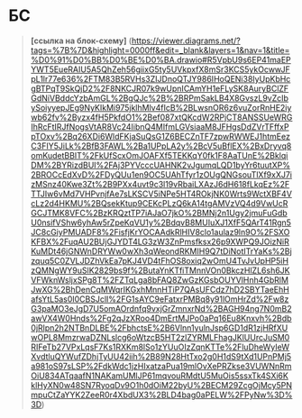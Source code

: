 # БС

> **[ссылка на блок-схему]** (https://viewer.diagrams.net/?tags=%7B%7D&highlight=0000ff&edit=_blank&layers=1&nav=1&title=%D0%91%D0%BB%D0%BE%D0%BA.drawio#R5VpbU9s6EP41maEPYWT5EueRAIU5A5QhZeh56giixG5ty5UVkpxfX8mSr3KCS5ykOcwwJFpL1lr77e636%2FTM83B5RVHs3ZIJDnoQTJY986IHoQENi38IyUpKbHcgBTPqT9SkQjD2%2F8NKCJR07k9wUpnICAmYH1eFLySK8AuryBClZFGdNiVBddcYzbAmGL%2BgQJc%2B%2BRPmSakLB4X8GvszL9vZcIbySoiyyepJEg9NyKIkMi975jklhMlv4fIcB%2BLwsnOR6z6vuZorRnHE2iywb62fv%2Byzx4fH5PkfdO1%2Bef087xtQKcdW2RPjCT8ANSSUeWRGIhRcFtIRJfNogsVtAR8Vc24IibnQ4MIfmLGVsiaaM8JFHgsDdZVrTFffxPpTOxv%2Bq26XDi6WldFKjaSuQsG1Z6BECZnTF7zpwRWWEJ1htmEezC3FIY5JiLk%2BfB3FAWL%2Ba1UPpLA2y%2BcV5uBflEX%2BxDryvq8omKudetBBIT%2FkUfScxOmJOAFXf5TEKKqY0fk1F8AaTUnE%2BklqiDM%2BYRizdBUI%2FAj3PYVcccUAHNK2vJgumqLQD1byYr6tuutXP%2BROCcEdXvD%2FDyQUu1en9OC5UAhTfyr1zOUgQNGsouTlXf9xXJ7izMSnz40Kwe3Zt%2B9PXx4uvt9c3l19vRbaiLXAzJ6dH618fLkqEz%2FTTJIw6vMd7VHPvnjfAe7sLKSCV5iNPe5HT4ROkjNK0Wrts9WctXBF4VcLz2d4HKMU%2BQsekKtup9CEKcPLzQ6kA14tgAMVzVQ4d9VwUcRGCJTMK8VFC%2BzKRQztTP7iAJaO7jkO%2BMNj2n1Ugy2jmuFuGdbU0nsifVShw6yhAw5rZpeKqVU1y%2BdqvB8MUIuXJ1XfF5QArT41Rgn5JC8cGiyPMUADF8%2FisfjKrYOCAAdkRlHIV8clo1aulaz9ln9O%2FSXOKFBX%2FuqAU2BUjGJYDT4LG3zW3ZnPmsfksx26p9XWPQ9JOizNiRKuMDt46jGNWnDRYWw0wXh3qWeondRKMIH9Q7tDiNotITrYaKs%2Bjzquq5C0ZVLJDZhVkEa7pKJ4VD4tFhOS8oxiq2wOmU4TvJvUpHP5iHzQMNgWY9uSlK2829bs9f%2ButaYnKTfiTMnnVOn0BkczHlZL6sh6JKVFWknWsljxSPg8T%2FZTqLga8bFAQ8ZwGzKGsbOUYVlHnh4GbRlMJwXG%2BhDenCqMWqrIKGxhMnnHTiP7QAsUFCdz7hD2SBYTaeEhHafsYtL5as0I0CBSJclI%2FG1sAYC9eFatxrPMBq8y91lOmHrZd%2Fw8zG3paMO3eJgD7U5omAOrdnfq9vxjGrZmnxrNd%2BAGH94ng7N0mB2awVX4W0Hnds%2Fg2qJzXRoo4DmErtMJPo0aPq16Eu8Knxvh%2Bdb0jRlpn2h2NTBnDLBE%2FbhctsE%2B6Vlnn1yulnJsp6GD1dR1zjHRfXUwOPL8MmzrwaDZNLslcg6oWtzcB5HT2zlZYRMLFhagJKlUUrcJuSM0RIFeTb27VPxLqsF7Ks1RXKm8lSo1zYUuOIzZqnKTTe%2FluDheWyIeWXvdtluQYWufZDhjTyUU42iih%2B89N28HtTxo2g0H1dS9tXd1UPnPMj5a981oS97sLSP%2FdkWdc1jzHIxatzaPua19mlOvXePRZkse3VUWNnRmOiU834ATqaafN1NAKamUMlJP61mqvouRMdtU5MuOis5ssxTk4SXi6KklHyXN0w48SN7RyoqDv9O1h0dOiM22byU%2BECM29ZcgOjMcy5PNmpuCtZaYYK2ZeeR0r4XbdUX3%2BLD4bag0aPELW%2FPyNw%3D%3D)
